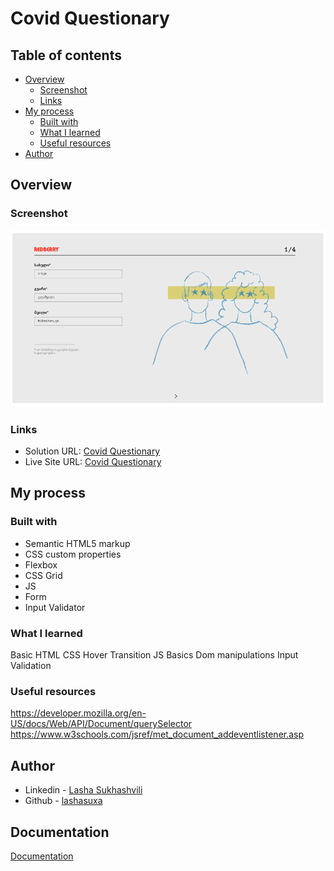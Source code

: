 # Covid Questionary

## Table of contents

- [Overview](#overview)
  - [Screenshot](#screenshot)
  - [Links](#links)
- [My process](#my-process)
  - [Built with](#built-with)
  - [What I learned](#what-i-learned)
  - [Useful resources](#useful-resources)
- [Author](#author)

## Overview

### Screenshot

![](./assets/scr/redberry%20scr.png)

### Links

- Solution URL: [Covid Questionary](https://github.com/lashasuxa/tip-calculator-app-main)
- Live Site URL: [Covid Questionary](https://lashasuxa.github.io/tip-calculator-app-main/)

## My process

### Built with

- Semantic HTML5 markup
- CSS custom properties
- Flexbox
- CSS Grid
- JS
- Form
- Input Validator

### What I learned

Basic HTML CSS
Hover
Transition
JS Basics
Dom manipulations
Input Validation

### Useful resources

https://developer.mozilla.org/en-US/docs/Web/API/Document/querySelector
https://www.w3schools.com/jsref/met_document_addeventlistener.asp

## Author

- Linkedin - [Lasha Sukhashvili](https://www.linkedin.com/in/lasha-sukhashvili-337034150/)
- Github - [lashasuxa](https://github.com/lashasuxa)

## Documentation

[Documentation](https://redberry.gitbook.io/assignment-i-covid-questionaire/resursebi)
